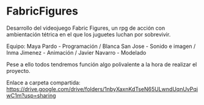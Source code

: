 # FabricFigures

Desarrollo del videojuego Fabric Figures, un rpg de acción con ambientación tétrica en el que los juguetes luchan por sobrevivir.

Equipo:
  Maya Pardo - Programación
  / Blanca San Jose - Sonido e imagen
  / Inma Jimenez - Animación
  / Javier Navarro - Modelado
  
  Pese a ello todos tendremos función algo polivalente a la hora de realizar el proyecto.

Enlace a carpeta compartida: 
https://drive.google.com/drive/folders/1nbyXaxnKdTseN65ULwndUqnUvPqiwC1m?usp=sharing
